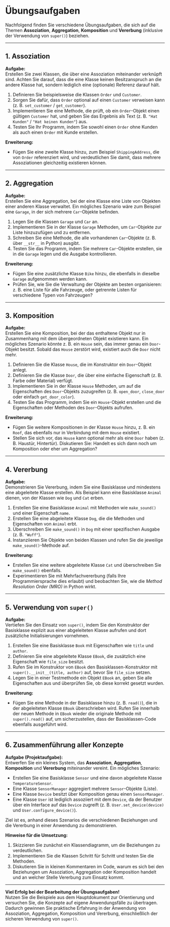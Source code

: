 # Übungsaufgaben

Nachfolgend finden Sie verschiedene Übungsaufgaben, die sich auf die Themen **Assoziation**, **Aggregation**, 
**Komposition** und **Vererbung** (inklusive der Verwendung von `super()`) beziehen.

---

## 1. Assoziation

**Aufgabe:**  
Erstellen Sie zwei Klassen, die über eine Assoziation miteinander verknüpft sind. Achten Sie darauf, dass die eine Klasse
keinen Besitzanspruch an die andere Klasse hat, sondern lediglich eine (optionale) Referenz darauf hält.

1. Definieren Sie beispielsweise die Klassen `Order` und `Customer`.  
2. Sorgen Sie dafür, dass `Order` optional auf einen `Customer` verweisen kann (z. B. `set_customer` / `get_customer`).
3. Implementieren Sie eine Methode, die prüft, ob ein `Order`-Objekt einen gültigen `Customer` hat, und geben Sie das
   Ergebnis als Text (z. B. `"Hat Kunden"` / `"Hat keinen Kunden"`) aus.
4. Testen Sie Ihr Programm, indem Sie sowohl einen `Order` ohne Kunden als auch einen `Order` mit Kunde erstellen.

**Erweiterung:**  
- Fügen Sie eine zweite Klasse hinzu, zum Beispiel `ShippingAddress`, die von `Order` referenziert wird, und verdeutlichen
  Sie damit, dass mehrere Assoziationen gleichzeitig existieren können.

---

## 2. Aggregation

**Aufgabe:**  
Erstellen Sie eine Aggregation, bei der eine Klasse eine Liste von Objekten einer anderen Klasse verwaltet. Ein
mögliches Szenario wäre zum Beispiel eine `Garage`, in der sich mehrere `Car`-Objekte befinden.

1. Legen Sie die Klassen `Garage` und `Car` an.  
2. Implementieren Sie in der Klasse `Garage` Methoden, um `Car`-Objekte zur Liste hinzuzufügen und zu entfernen.  
3. Schreiben Sie eine Methode, die alle vorhandenen `Car`-Objekte (z. B. über `__str__` in Python) ausgibt.  
4. Testen Sie das Programm, indem Sie mehrere `Car`-Objekte erstellen, sie in die `Garage` legen und die Ausgabe
   kontrollieren.

**Erweiterung:**  
- Fügen Sie eine zusätzliche Klasse `Bike` hinzu, die ebenfalls in dieselbe `Garage` aufgenommen werden kann.  
- Prüfen Sie, wie Sie die Verwaltung der Objekte am besten organisieren: z. B. eine Liste für alle Fahrzeuge, oder
  getrennte Listen für verschiedene Typen von Fahrzeugen?

---

## 3. Komposition

**Aufgabe:**  
Erstellen Sie eine Komposition, bei der das enthaltene Objekt nur in Zusammenhang mit dem übergeordneten Objekt 
existieren kann. Ein mögliches Szenario könnte z. B. ein `House` sein, das immer genau ein `Door`-Objekt besitzt. 
Sobald das `House` zerstört wird, existiert auch die `Door` nicht mehr.

1. Definieren Sie die Klasse `House`, die im Konstruktor ein `Door`-Objekt anlegt.  
2. Definieren Sie die Klasse `Door`, die über eine einfache Eigenschaft (z. B. Farbe oder Material) verfügt.  
3. Implementieren Sie in der Klasse `House` Methoden, um auf die Eigenschaften des `Door`-Objekts zuzugreifen (z. B.
   `open_door`, `close_door` oder einfach `get_door_color`).  
4. Testen Sie das Programm, indem Sie ein `House`-Objekt erstellen und die Eigenschaften oder Methoden des
   `Door`-Objekts aufrufen.

**Erweiterung:**  
- Fügen Sie weitere Kompositionen in der Klasse `House` hinzu, z. B. ein `Roof`, das ebenfalls nur in Verbindung mit
  dem `House` existiert.
- Stellen Sie sich vor, das `House` kann optional mehr als eine `Door` haben (z. B. Haustür, Hintertür). Diskutieren Sie:
  Handelt es sich dann noch um Komposition oder eher um Aggregation?

---

## 4. Vererbung

**Aufgabe:**  
Demonstrieren Sie Vererbung, indem Sie eine Basisklasse und mindestens eine abgeleitete Klasse erstellen. Als Beispiel 
kann eine Basisklasse `Animal` dienen, von der Klassen wie `Dog` und `Cat` erben. 

1. Erstellen Sie eine Basisklasse `Animal` mit Methoden wie `make_sound()` und einer Eigenschaft `name`.  
2. Erstellen Sie eine abgeleitete Klasse `Dog`, die die Methoden und Eigenschaften von `Animal` erbt.  
3. Überschreiben Sie `make_sound()` in `Dog` mit einer spezifischen Ausgabe (z. B. `"Wuff"`).  
4. Instanziieren Sie Objekte von beiden Klassen und rufen Sie die jeweilige `make_sound()`-Methode auf.

**Erweiterung:**  
- Erstellen Sie eine weitere abgeleitete Klasse `Cat` und überschreiben Sie `make_sound()` ebenfalls.  
- Experimentieren Sie mit Mehrfachvererbung (falls Ihre Programmiersprache dies erlaubt) und beobachten Sie, wie 
  die *Method Resolution Order (MRO)* in Python wirkt.

---

## 5. Verwendung von `super()`

**Aufgabe:**  
Vertiefen Sie den Einsatz von `super()`, indem Sie den Konstruktor der Basisklasse explizit aus einer 
abgeleiteten Klasse aufrufen und dort zusätzliche Initialisierungen vornehmen.

1. Erstellen Sie eine Basisklasse `Book` mit Eigenschaften wie `title` und `author`.  
2. Definieren Sie eine abgeleitete Klasse `EBook`, die zusätzlich eine Eigenschaft wie `file_size` besitzt.  
3. Rufen Sie im Konstruktor von `EBook` den Basisklassen-Konstruktor mit `super().__init__(title, author)` auf, 
   bevor Sie `file_size` setzen.  
4. Legen Sie in einer Testmethode ein Objekt `EBook` an, geben Sie alle Eigenschaften aus und überprüfen Sie, 
   ob diese korrekt gesetzt wurden.

**Erweiterung:**  
- Fügen Sie eine Methode in der Basisklasse hinzu (z. B. `read()`), die in der abgeleiteten Klasse `EBook` 
  überschrieben wird. Rufen Sie innerhalb der neuen Methode in `EBook` wieder die originale Methode mit 
  `super().read()` auf, um sicherzustellen, dass der Basisklassen-Code ebenfalls ausgeführt wird.

---

## 6. Zusammenführung aller Konzepte

**Aufgabe (Projektaufgabe):**  
Entwerfen Sie ein kleines System, das **Assoziation**, **Aggregation**, **Komposition** und **Vererbung** miteinander vereint. 
Ein mögliches Szenario:

- Erstellen Sie eine Basisklasse `Sensor` und eine davon abgeleitete Klasse `TemperatureSensor`.  
- Eine Klasse `SensorManager` aggregiert mehrere `Sensor`-Objekte (Liste).  
- Eine Klasse `Device` besitzt über Komposition genau einen `SensorManager`.  
- Eine Klasse `User` ist lediglich assoziiert mit dem `Device`, da der Benutzer über ein Interface auf das `Device` zugreift 
  (z. B. `User.set_device(device)` und `User.configure_device()`).

Ziel ist es, anhand dieses Szenarios die verschiedenen Beziehungen und die Vererbung in einer Anwendung zu demonstrieren.

**Hinweise für die Umsetzung:**
1. Skizzieren Sie zunächst ein Klassendiagramm, um die Beziehungen zu verdeutlichen.  
2. Implementieren Sie die Klassen Schritt für Schritt und testen Sie die Methoden.  
3. Diskutieren Sie in kleinen Kommentaren im Code, warum es sich bei den Beziehungen um Assoziation, Aggregation oder 
   Komposition handelt und an welcher Stelle Vererbung zum Einsatz kommt.  

---

**Viel Erfolg bei der Bearbeitung der Übungsaufgaben!**  
Nutzen Sie die Beispiele aus dem Hauptdokument zur Orientierung und versuchen Sie, die Konzepte auf eigene 
Anwendungsfälle zu übertragen. Dadurch gewinnen Sie praktische Erfahrung in der Anwendung von Assoziation, Aggregation, 
Komposition und Vererbung, einschließlich der sicheren Verwendung von `super()`.
